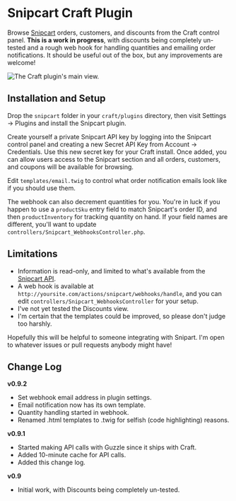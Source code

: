 # Snipcart Craft Plugin

Browse [Snipcart](https://snipcart.com/) orders, customers, and discounts from the Craft control panel. **This is a work in progress**, with discounts being completely un-tested and a rough web hook for handling quantities and emailing order notifications. It should be useful out of the box, but any improvements are welcome!

![The Craft plugin's main view.](http://files.workingconcept.com/raw/snipcart-orders-8FPa5gvpLK.png)

## Installation and Setup

Drop the `snipcart` folder in your `craft/plugins` directory, then visit Settings → Plugins and install the Snipcart plugin.

Create yourself a private Snipcart API key by logging into the Snipcart control panel and creating a new Secret API Key from Account → Credentials. Use this new secret key for your Craft install. Once added, you can allow users access to the Snipcart section and all orders, customers, and coupons will be available for browsing.

Edit `templates/email.twig` to control what order notification emails look like if you should use them.

The webhook can also decrement quantities for you. You're in luck if you happen to use a `productSku` entry field to match Snipcart's order ID, and then `productInventory` for tracking quantity on hand. If your field names are different, you'll want to update `controllers/Snipcart_WebhooksController.php`.

## Limitations

- Information is read-only, and limited to what's available from the [Snipcart API](http://docs.snipcart.com/api-reference/introduction).
- A web hook is available at `http://yoursite.com/actions/snipcart/webhooks/handle`, and you can edit `controllers/Snipcart_WebhooksController` for your setup.
- I've not yet tested the Discounts view.
- I'm certain that the templates could be improved, so please don't judge too harshly.

Hopefully this will be helpful to someone integrating with Snipart. I'm open to whatever issues or pull requests anybody might have!

## Change Log

**v0.9.2** 

- Set webhook email address in plugin settings.
- Email notification now has its own template.
- Quantity handling started in webhook.
- Renamed .html templates to .twig for selfish (code highlighting) reasons.

**v0.9.1**   

- Started making API calls with Guzzle since it ships with Craft.
- Added 10-minute cache for API calls.
- Added this change log.

**v0.9**   

- Initial work, with Discounts being completely un-tested.